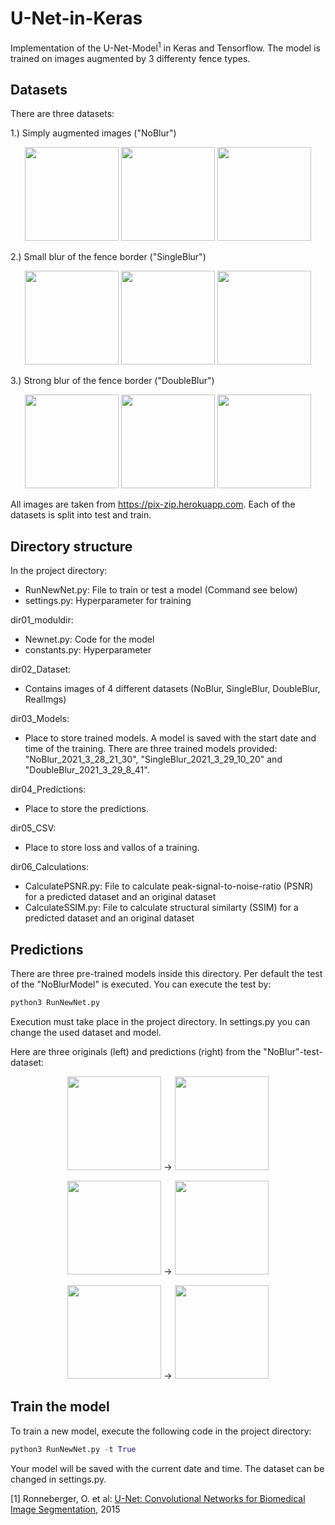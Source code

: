 # U-Net-in-Keras
Implementation of the U-Net-Model<sup>1</sup> in Keras and Tensorflow.
The model is trained on images augmented by 3 differenty fence types. 

## Datasets
There are three datasets: 

1.) Simply augmented images ("NoBlur")
<p align="center"> 
<img src="https://user-images.githubusercontent.com/77172165/120307943-d7d6d200-c2d3-11eb-83ce-9eedc62fb21d.jpg" height="150"> <img src="https://user-images.githubusercontent.com/77172165/120308531-7cf1aa80-c2d4-11eb-9fea-3294ac3fd574.jpg" height = "150"> <img src="https://user-images.githubusercontent.com/77172165/120308728-b3c7c080-c2d4-11eb-9e41-e1ccb566c3b4.jpg" height ="150">


2.) Small blur of the fence border ("SingleBlur")
<p align="center">  
<img src="https://user-images.githubusercontent.com/77172165/120317375-d52daa00-c2de-11eb-9786-afa8b4548c8c.jpg" height = "150"> <img src="https://user-images.githubusercontent.com/77172165/120317533-05754880-c2df-11eb-89c8-91ffc04ceefc.jpg" height= "150"> <img src="https://user-images.githubusercontent.com/77172165/120317598-1faf2680-c2df-11eb-8aa2-703124ae17dd.jpg" height= "150">


3.) Strong blur of the fence border ("DoubleBlur")
<p align="center">  
<img src="https://user-images.githubusercontent.com/77172165/120317749-508f5b80-c2df-11eb-819b-e42300a6c01c.jpg" height="150"> <img src="https://user-images.githubusercontent.com/77172165/120317805-61d86800-c2df-11eb-94b2-ef17b712ea88.jpg" height="150"> <img src="https://user-images.githubusercontent.com/77172165/120317855-6ef55700-c2df-11eb-85e0-e4b0e15c4754.jpg" height="150">


All images are taken from https://pix-zip.herokuapp.com. Each of the datasets is split into test and train. 

## Directory structure

In the project directory: 


* RunNewNet.py: File to train or test a model (Command see below)
* settings.py: Hyperparameter for training

dir01_moduldir: 

* Newnet.py: Code for the model
* constants.py: Hyperparameter


dir02_Dataset: 

* Contains images of 4 different datasets (NoBlur, SingleBlur, DoubleBlur, RealImgs)

dir03_Models:

* Place to store trained models. A model is saved with the start date and time of the training. There are three trained models provided: "NoBlur_2021_3_28_21_30", "SingleBlur_2021_3_29_10_20" and "DoubleBlur_2021_3_29_8_41".

dir04_Predictions: 

* Place to store the predictions. 

dir05_CSV:

* Place to store loss and vallos of a training. 

dir06_Calculations: 

* CalculatePSNR.py: File to calculate peak-signal-to-noise-ratio (PSNR) for a predicted dataset and an original dataset
* CalculateSSIM.py: File to calculate structural similarty (SSIM) for a predicted dataset and an original dataset 


## Predictions
There are three pre-trained models inside this directory. Per default the test of the "NoBlurModel" is executed. You can execute the test by: 

```python
python3 RunNewNet.py 
```
Execution must take place in the project directory. In settings.py you can change the used dataset and model.

Here are three originals (left) and predictions (right) from the "NoBlur"-test-dataset:
<p align="center">
<img src="https://user-images.githubusercontent.com/77172165/120318162-d27f8480-c2df-11eb-91c2-8532e5abfd4c.jpg" height="150"> -> <img src="https://user-images.githubusercontent.com/77172165/120318371-107ca880-c2e0-11eb-84d5-a88d27da66b4.jpg" height="150">

<p align="center">
<img src= "https://user-images.githubusercontent.com/77172165/120318214-e1663700-c2df-11eb-9f73-48c590857aa1.jpg" height="150"> -> <img src= "https://user-images.githubusercontent.com/77172165/120318416-1d010100-c2e0-11eb-851c-abe39d86ba34.jpg" height="150">

<p align="center">
<img src="https://user-images.githubusercontent.com/77172165/120318274-f642ca80-c2df-11eb-8080-863f0ecf9da2.jpg" height="150"> -> <img src="https://user-images.githubusercontent.com/77172165/120318435-25593c00-c2e0-11eb-8811-910997e8d0ca.jpg" height = "150">


                                                                                                                 

 
## Train the model
To train a new model, execute the following code in the project directory:

```python
python3 RunNewNet.py -t True
```
Your model will be saved with the current date and time. The dataset can be changed in settings.py.
  
[1] Ronneberger, O. et al: <a href="https://arxiv.org/abs/1505.04597">U-Net: Convolutional Networks for Biomedical Image Segmentation</a>, 2015
